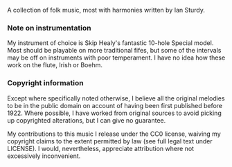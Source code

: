 A collection of folk music, most with harmonies written by Ian Sturdy.

### Note on instrumentation

My instrument of choice is Skip Healy's fantastic 10-hole Special model. Most should be playable on more traditional fifes, but some of the intervals may be off on instruments with poor temperament. I have no idea how these work on the flute, Irish or Boehm.

### Copyright information

Except where specifically noted otherwise, I believe all the original melodies to be in the public domain on account of having been first published before 1922. Where possible, I have worked from original sources to avoid picking up copyrighted alterations, but I can give no guarantee.

My contributions to this music I release under the CC0 license, waiving my copyright claims to the extent permitted by law (see full legal text under LICENSE). I would, nevertheless, appreciate attribution where not excessively inconvenient.
